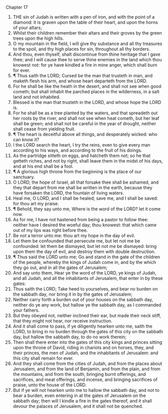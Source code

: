 

Chapter 17

1. THE sin of Judah is written with a pen of iron, and with the point of a diamond: it is graven upon the table of their heart, and upon the horns of your altars;
2. Whilst their children remember their altars and their groves by the green trees upon the high hills.
3. O my mountain in the field, I will give thy substance and all thy treasures to the spoil, and thy high places for sin, throughout all thy borders.
4. And thou, even thyself, shalt discontinue from thine heritage that I gave thee; and I will cause thee to serve thine enemies in the land which thou knowest not: for ye have kindled a fire in mine anger, which shall burn for ever.
5. ¶ Thus saith the LORD; Cursed be the man that trusteth in man, and maketh flesh his arm, and whose heart departeth from the LORD.
6. For he shall be like the heath in the desert, and shall not see when good cometh; but shall inhabit the parched places in the wilderness, in a salt land and not inhabited.
7. Blessed is the man that trusteth in the LORD, and whose hope the LORD is.
8. For he shall be as a tree planted by the waters, and that spreadeth out her roots by the river, and shall not see when heat cometh, but her leaf shall be green; and shall not be careful in the year of drought, neither shall cease from yielding fruit.
9. ¶ The heart is deceitful above all things, and desperately wicked: who can know it?
10. I the LORD search the heart, I try the reins, even to give every man according to his ways, and according to the fruit of his doings.
11. As the partridge sitteth on eggs, and hatcheth them not; so he that getteth riches, and not by right, shall leave them in the midst of his days, and at his end shall be a fool.
12. ¶ A glorious high throne from the beginning is the place of our sanctuary.
13. O LORD, the hope of Israel, all that forsake thee shall be ashamed, and they that depart from me shall be written in the earth, because they have forsaken the LORD, the fountain of living waters.
14. Heal me, O LORD, and I shall be healed; save me, and I shall be saved: for thou art my praise.
15. ¶ Behold, they say unto me, Where is the word of the LORD? let it come now.
16. As for me, I have not hastened from being a pastor to follow thee: neither have I desired the woeful day; thou knowest: that which came out of my lips was right before thee.
17. Be not a terror unto me: thou art my hope in the day of evil.
18. Let them be confounded that persecute me, but let not me be confounded: let them be dismayed, but let not me be dismayed: bring upon them the day of evil, and destroy them with double destruction.
19. ¶ Thus said the LORD unto me; Go and stand in the gate of the children of the people, whereby the kings of Judah come in, and by the which they go out, and in all the gates of Jerusalem;
20. And say unto them, Hear ye the word of the LORD, ye kings of Judah, and all Judah, and all the inhabitants of Jerusalem, that enter in by these gates:
21. Thus saith the LORD; Take heed to yourselves, and bear no burden on the sabbath day, nor bring it in by the gates of Jerusalem;
22. Neither carry forth a burden out of your houses on the sabbath day, neither do ye any work, but hallow ye the sabbath day, as I commanded your fathers.
23. But they obeyed not, neither inclined their ear, but made their neck stiff, that they might not hear, nor receive instruction.
24. And it shall come to pass, if ye diligently hearken unto me, saith the LORD, to bring in no burden through the gates of this city on the sabbath day, but hallow the sabbath day, to do no work therein;
25. Then shall there enter into the gates of this city kings and princes sitting upon the throne of David, riding in chariots and on horses, they, and their princes, the men of Judah, and the inhabitants of Jerusalem: and this city shall remain for ever.
26. And they shall come from the cities of Judah, and from the places about Jerusalem, and from the land of Benjamin, and from the plain, and from the mountains, and from the south, bringing burnt offerings, and sacrifices, and meat offerings, and incense, and bringing sacrifices of praise, unto the house of the LORD.
27. But if ye will not hearken unto me to hallow the sabbath day, and not to bear a burden, even entering in at the gates of Jerusalem on the sabbath day; then will I kindle a fire in the gates thereof, and it shall devour the palaces of Jerusalem, and it shall not be quenched.
